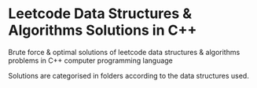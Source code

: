# Leetcode Data Structures & Algorithms Solutions in C++
Brute force &amp; optimal solutions of leetcode data structures &amp; algorithms problems in C++ computer programming language 

Solutions are categorised in folders according to the data structures used.
